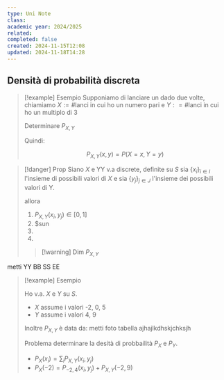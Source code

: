 ```yaml
---
type: Uni Note
class: 
academic year: 2024/2025
related: 
completed: false
created: 2024-11-15T12:08
updated: 2024-11-18T14:28
---
```

## Densità di probabilità discreta

>[!example] Esempio
>Supponiamo di lanciare un dado due volte, chiamiamo $X := \#\text{lanci in cui ho un numero pari}$ e $Y : = \#\text{lanci in cui ho un multiplo di 3}$
>
>Determinare $P_{X, Y}$
>
>Quindi:
>
>$$
>P_{X,Y} (x,y) = P(X= x, Y = y)
>$$
>
>

>[!danger] Prop
>Siano $X$  e YY v.a discrete, definite su $S$ sia $\{ x_{i} \}_{i \in I}$ l'insieme di possibili valori di $X$ e sia $\{ y_{j} \}_{j \in J}$ l'insieme dei possibili valori di Y.
>
>allora
>1. $P_{X,Y} (x_{i}, y_{j}) \in [0,1]$
>2. $sun
>3.
>4.
>
>>[!warning] Dim
>>$P_{X,Y}$

metti YY BB SS EE

>[!example] Esempio
>
>Ho v.a. $X$ e $Y$ su $S$. 
>- $X$ assume i valori -2, 0, 5
>- $Y$ assume i valori 4, 9
>
>Inoltre $P_{X,Y}$ è data da:
>metti foto tabella ajhajlkdhskjchksjh
>
>Problema determinare la desità di probbailità $P_{X}$ e $P_{Y}$.
>
>- $P_{X} (x_i)= \sum _i P_{X,Y}(x_{i}, y_{j})$
>- $P_{X} (-2)= P_{-2,4}(x_{i}, y_{j}) + P_{X,Y}(-2,9)$

